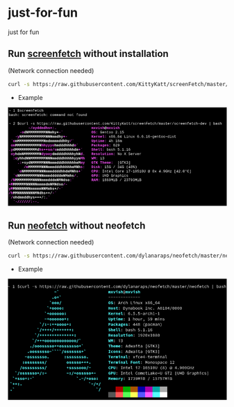 # just-for-fun
just for fun


## Run [screenfetch](https://github.com/KittyKatt/screenFetch) without installation

(Network connection needed)
```sh
curl -s https://raw.githubusercontent.com/KittyKatt/screenFetch/master/screenfetch-dev | bash
```

- Example

<img src="screenfetch.png">

## Run [neofetch](https://github.com/dylanaraps/neofetch) without neofetch

(Network connection needed)
```sh
curl -s https://raw.githubusercontent.com/dylanaraps/neofetch/master/neofetch | bash
```

- Example

<img src="neofetch.png">
